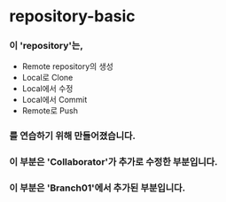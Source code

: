 # repository-basic
### 이 'repository'는,
* Remote repository의 생성
* Local로 Clone
* Local에서 수정
* Local에서 Commit
* Remote로 Push
### 를 연습하기 위해 만들어졌습니다.

### 이 부분은 'Collaborator'가 추가로 수정한 부분입니다.

### 이 부분은 'Branch01'에서 추가된 부분입니다.
